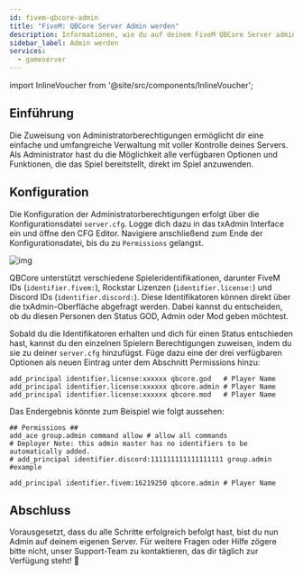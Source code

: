 ```yaml
---
id: fivem-qbcore-admin
title: "FiveM: QBCore Server Admin werden"
description: Informationen, wie du auf deinem FiveM QBCore Server admin werden kannst. - ZAP-Hosting.com Dokumentation
sidebar_label: Admin werden
services:
  - gameserver
---
```


import InlineVoucher from '@site/src/components/InlineVoucher';

## Einführung
Die Zuweisung von Administratorberechtigungen ermöglicht dir eine einfache und umfangreiche Verwaltung mit voller Kontrolle deines Servers. Als Administrator hast du die Möglichkeit alle verfügbaren Optionen und Funktionen, die das Spiel bereitstellt, direkt im Spiel anzuwenden. 
<InlineVoucher />



## Konfiguration

Die Konfiguration der Administratorberechtigungen erfolgt über die Konfigurationsdatei `server.cfg`. Logge dich dazu in das txAdmin Interface ein und öffne den CFG Editor. Navigiere anschließend zum Ende der Konfigurationsdatei, bis du zu `Permissions` gelangst.

![img](https://screensaver01.zap-hosting.com/index.php/s/KPRTmPoYdsCWjGd/preview)

QBCore unterstützt verschiedene Spieleridentifikationen, darunter FiveM IDs (`identifier.fivem:`), Rockstar Lizenzen (`identifier.license:`) und Discord IDs (`identifier.discord:`). Diese Identifikatoren können direkt über die txAdmin-Oberfläche abgefragt werden. Dabei kannst du entscheiden, ob du diesen Personen den Status GOD, Admin oder Mod geben möchtest.

Sobald du die Identifikatoren erhalten und dich für einen Status entschieden hast, kannst du den einzelnen Spielern Berechtigungen zuweisen, indem du sie zu deiner `server.cfg` hinzufügst. Füge dazu eine der drei verfügbaren Optionen als neuen Eintrag unter dem Abschnitt Permissions hinzu:

```
add_principal identifier.license:xxxxxx qbcore.god   # Player Name
add_principal identifier.license:xxxxxx qbcore.admin # Player Name
add_principal identifier.license:xxxxxx qbcore.mod   # Player Name

```

Das Endergebnis könnte zum Beispiel wie folgt aussehen:

```
## Permissions ##
add_ace group.admin command allow # allow all commands
# Deployer Note: this admin master has no identifiers to be automatically added.
# add_principal identifier.discord:111111111111111111 group.admin #example

add_principal identifier.fivem:16219250 qbcore.admin # Player Name
```



## Abschluss

Vorausgesetzt, dass du alle Schritte erfolgreich befolgt hast, bist du nun Admin auf deinem eigenen Server. Für weitere Fragen oder Hilfe zögere bitte nicht, unser Support-Team zu kontaktieren, das dir täglich zur Verfügung steht! 🙂
